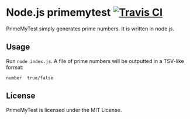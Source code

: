 # Node.js primemytest [![Travis CI](https://img.shields.io/travis/thatlittlegit/primemytest.svg)](https://travis-ci.org/thatlittlegit/primemytest)
PrimeMyTest simply generates prime numbers. It is written in node.js.

## Usage
Run `node index.js`. A file of prime numbers will be outputted
in a TSV-like format:

```
number	true/false
```

## License
PrimeMyTest is licensed under the MIT License.

